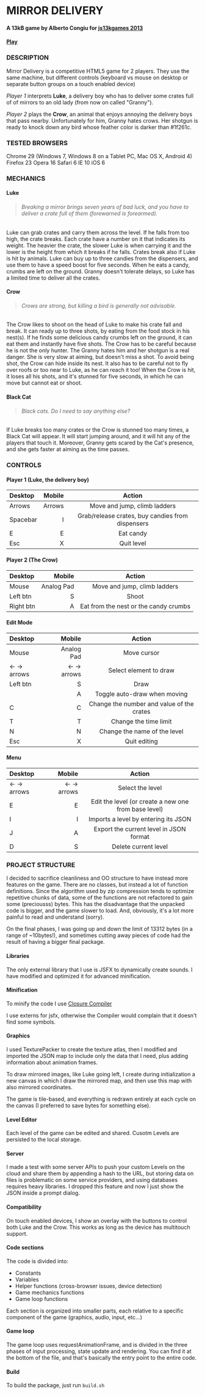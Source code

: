 MIRROR DELIVERY
===============
#### A 13kB game by Alberto Congiu for [js13kgames 2013](http://js13kgames.com/)

#### [Play](http://albertocongiu.com/mirrordelivery)

### DESCRIPTION

Mirror Delivery is a competitive HTML5 game for 2 players. They use the
same machine, but different controls (keyboard vs mouse on desktop or
separate button groups on a touch enabled device)

*Player 1* interprets **Luke**, a delivery boy who has to deliver some crates full of of mirrors to an old lady (from now on called "Granny").

*Player 2* plays the **Crow**, an animal that enjoys annoying the delivery boys
that pass nearby. Unfortunately for him, Granny hates crows. Her shotgun is
ready to knock down any bird whose feather color is darker than #1f261c.



### TESTED BROWSERS

Chrome 29 (Windows 7, Windows 8 on a Tablet PC, Mac OS X, Android 4)
Firefox 23
Opera 16
Safari 6
IE 10
iOS 6



### MECHANICS

#### Luke

> ###### Breaking a mirror brings seven years of bad luck, and you have to deliver a crate full of them (forewarned is forearmed).
  
Luke can grab crates and carry them across the level. If he falls from too
high, the crate breaks. Each crate have a number on it that indicates its
weight. The heavier the crate, the slower Luke is when carrying it and the
lower is the height from which it breaks if he falls.
Crates break also if Luke is hit by animals.
Luke can buy up to three candies from the dispensers, and use them to have
a speed boost for five seconds. When he eats a candy, crumbs are left on the
ground.
Granny doesn't tolerate delays, so Luke has a limited time to deliver all
the crates.

#### Crow

> ###### Crows are strong, but killing a bird is generally not advisable.

The Crow likes to shoot on the head of Luke to make his crate fall and break.
It can ready up to three shots, by eating from the food stock in his nest(s).
If he finds some delicious candy crumbs left on the ground, it can eat them and
instantly have five shots.
The Crow has to be careful because he is not the only hunter. The Granny hates
him and her shotgun is a real danger. She is very slow at aiming, but doesn't
miss a shot. To avoid being shot, the Crow can hide inside its nest.
It also has to be careful not to fly over roofs or too near to Luke, as he can
reach it too!
When the Crow is hit, it loses all his shots, and it's stunned for five seconds,
in which he can move but cannot eat or shoot.

#### Black Cat

> ###### Black cats. Do I need to say anything else?

If Luke breaks too many crates or the Crow is stunned too many times, a Black
Cat will appear. It will start jumping around, and it will hit any of the
players that touch it.
Moreover, Granny gets scared by the Cat's presence, and she gets faster at
aiming as the time passes.

### CONTROLS

#### Player 1 (Luke, the delivery boy)

  Desktop  |  Mobile   |  Action
:-----------|------------:|:------------:
Arrows  |  Arrows   |  Move and jump, climb ladders
	 Spacebar |     I     |  Grab/release crates, buy candies from dispensers
	     E    |     E     |  Eat candy
	    Esc   |     X     |  Quit level

#### Player 2 (The Crow)

  Desktop  |  Mobile   |  Action
:-----------|------------:|:------------:
	  Mouse   | Analog Pad |  Move and jump, climb ladders
	 Left btn |     S     |  Shoot
	Right btn |     A     |  Eat from the nest or the candy crumbs

#### Edit Mode

  Desktop  |  Mobile   |  Action
:-----------|------------:|:------------:
	  Mouse   | Analog Pad |  Move cursor
	<- -> arrows| <- -> arrows|  Select element to draw
	 Left btn |     S     |  Draw
	          |     A     |  Toggle auto-draw when moving
	     C    |     C     |  Change the number and value of the crates
	     T    |     T     |  Change the time limit
	     N    |     N     |  Change the name of the level
	    Esc   |     X     |  Quit editing

#### Menu

  Desktop  |  Mobile   |  Action
:-----------|------------:|:------------:
	<- -> arrows| <- -> arrows|  Select the level
	     E    |     E     |  Edit the level (or create a new one from base level)
	     I    |     I     |  Imports a level by entering its JSON
	     J    |     A     |  Export the current level in JSON format
	     D    |     S     |  Delete current level



### PROJECT STRUCTURE

I decided to sacrifice cleanliness and OO structure to have instead more features
on the game.
There are no classes, but instead a lot of function definitions.
Since the algorithm used by zip compression tends to optimize repetitive chunks
of data, some of the functions are not refactored to gain some (preciousss) bytes.
This has the disadvantage that the unpacked code is bigger, and the game slower to
load. And, obviously, it's a lot more painful to read and understand (sorry).

On the final phases, I was going up and down the limit of 13312 bytes (in a range
of ~10bytes!), and sometimes cutting away pieces of code had the result of having
a bigger final package.

#### Libraries
The only external library that I use is JSFX to dynamically create sounds.
I have modified and optimized it for advanced minification.

#### Minification
To minify the code I use [Closure Compiler](https://developers.google.com/closure/compiler/)

I use externs for jsfx, otherwise the Compiler would complain that it doesn't
find some symbols.

#### Graphics
I used TexturePacker to create the texture atlas, then I modified and imported
the JSON map to include only the data that I need, plus adding information about
animation frames.

To draw mirrored images, like Luke going left, I create during initialization
a new canvas in which I draw the mirrored map, and then use this map with also
mirrored coordinates.

The game is tile-based, and everything is redrawn entirely at each cycle on the
canvas (I preferred to save bytes for something else).

#### Level Editor
Each level of the game can be edited and shared. Cusotm Levels are persisted to the
local storage.

#### Server
I made a test with some server APIs to push your custom Levels on the cloud and
share them by appending a hash to the URL, but storing data on files is
problematic on some service providers, and using databases requires heavy
libraries.
I dropped this feature and now I just show the JSON inside a prompt dialog.

#### Compatibility
On touch enabled devices, I show an overlay with the buttons to control both
Luke and the Crow. This works as long as the device has multitouch support.

#### Code sections
The code is divided into:

- Constants
- Variables
- Helper functions (cross-browser issues, device detection)
- Game mechanics functions
- Game loop functions

Each section is organized into smaller parts, each relative to a specific
component of the game (graphics, audio, input, etc...)

#### Game loop
The game loop uses requestAnimationFrame, and is divided in the three phases of
input processing, state update and rendering. You can find it at the bottom of the
file, and that's basically the entry point to the entire code.

#### Build
To build the package, just run `build.sh`